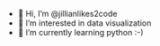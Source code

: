 - 👋 Hi, I’m @jillianlikes2code
- 👀 I’m interested in data visualization
- 🌱 I’m currently learning python :-)

<!---
jillianlikes2code/jillianlikes2code is a ✨ special ✨ repository because its `README.md` (this file) appears on your GitHub profile.
You can click the Preview link to take a look at your changes.
--->
